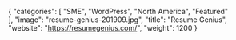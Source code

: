 {
   "categories": [
      "SME",
      "WordPress",
      "North America",
      "Featured"     
   ],
   "image": "resume-genius-201909.jpg",
   "title": "Resume Genius",
   "website": "https://resumegenius.com/",
   "weight": 1200
}
